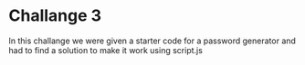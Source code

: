 # Challange 3

In this challange we were given a starter code for a password generator and had to find a solution to make it work using script.js 
